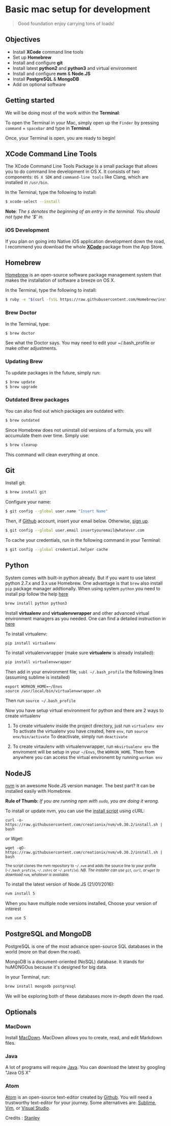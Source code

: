 # Basic mac setup for development

>  Good foundation enjoy carrying tons of loads! 

## Objectives

- Install **XCode** command line tools
- Set up **Homebrew**
- Install and configure **git**
- Install latest **python2** and **python3** and virtual environment
- Install and configure **nvm** & **Node.JS**
- Install **PostgreSQL** & **MongoDB**
- Add on optional software

## Getting started

We will be doing most of the work within the **Terminal**: 

To open the Terminal in your Mac, simply open up the `Finder` by pressing `command` + `spacebar` and type in **Terminal**.

Once, your Terminal is open, you are ready to begin!

## XCode Command Line Tools

The XCode Command Line Tools Package is a small  package that allows you to do command line development in OS X. It consists of two components: `OS X SDK` and `command-line tools` like Clang, which are installed in `/usr/bin`.

In the Terminal, type the following to install:

```bash
$ xcode-select --install
```

**Note**: *The `$` denotes the beginning of an entry in the terminal. You should not type the '$' in.*

### iOS Development

If you plan on going into Native iOS application development down the road, I recommend you download the whole **[XCode](https://developer.apple.com/xcode/)** package from the App Store.

## Homebrew

[Homebrew](http://brew.sh/) is an open-source software package management system that makes the installation of software a breeze on OS X. 

In the Terminal, type the following to install:

```bash
$ ruby -e "$(curl -fsSL https://raw.githubusercontent.com/Homebrew/install/master/install)"
```

### Brew Doctor

In the Terminal, type:

```bash
$ brew doctor
```

See what the Doctor says. You may need to edit your ~/.bash_profile or make other adjustments.

### Updating Brew

To update packages in the future, simply run:

```bash
$ brew update
$ brew upgrade
```

### Outdated Brew packages

You can also find out which packages are outdated with:

```bash
$ brew outdated
```

Since Homebrew does not uninstall old versions of a formula, you will accumulate them over time. Simply use:

```bash
$ brew cleanup
```

This command will clean everything at once.

## Git

Install git:

```bash
$ brew install git
```

Configure your name:

```bash
$ git config --global user.name "Insert Name"
```

Then, if [Github](https://github.com) account, insert your email below. Otherwise, [sign up](https://github.com/join).

```bash
$ git config --global user.email insertyouremail@whatever.com
```

To cache your credentials, run in the following command in your Terminal:

```bash
$ git config --global credential.helper cache
```
## Python

System comes with built-in python already. But if you want to use latest python 2.7.x and 3.x use Homebrew.
One advantage is that `brew` also install `pip` package manager addtionally. When using system `python` you need
to install pip follow the help [here](https://pip.pypa.io/en/stable/installing/) 

```bash
brew install python python3
```

Install **virtualenv** and **virtualenvwrapper** and other advanced virtual environment managers as you needed.
One can find a detailed instruction in [here](http://docs.python-guide.org/en/latest/dev/virtualenvs/)

To install virtualenv:

```bash
pip install virtualenv
```

To install virtualenvwrapper (make sure **virtualenv** is already installed):

```bash
pip install virtualenvwrapper
```

Then add in your environment file, `subl ~/.bash_profile` the following lines (assuming sublime is installed)

```
export WORKON_HOME=~/Envs
source /usr/local/bin/virtualenvwrapper.sh
```
Then run `source ~/.bash_profile`

Now you have setup virtual environment for python and there are 2 ways to create virtualenv

1. To create virtualenv inside the project directory, just run `virtualenv env` 
To activate the virtualenv you have created, here `env`, run `source env/bin/activate` 
To deactivate, simply run `deactivate`

2. To create virtaulenv with virtualenvwrapper, run `mkvirtualenv env` the enviroment
will be setup in your `~/Envs`, the `WORKON_HOME`. Then from anywhere you can access
the virtual environemt by running `workon env`

## NodeJS

[nvm](https://github.com/creationix/nvm) is an awesome Node.JS version manager. The best part? It can be installed easily with Homebrew.

**Rule of Thumb:** *If you are running npm with `sudo`, you are doing it wrong.*


To install or update nvm, you can use the [install script][2] using cURL:

    curl -o- https://raw.githubusercontent.com/creationix/nvm/v0.30.2/install.sh | bash

or Wget:

    wget -qO- https://raw.githubusercontent.com/creationix/nvm/v0.30.2/install.sh | bash

<sub>The script clones the nvm repository to `~/.nvm` and adds the source line to your profile (`~/.bash_profile`, `~/.zshrc` or `~/.profile`). *NB. The installer can use `git`, `curl`, or `wget` to download `nvm`, whatever is available.*</sub>

To install the latest version of Node.JS (21/01/2016):

```bash
nvm install 5
```

When you have multiple node versions installed, Choose your version of interest

```bash
nvm use 5
```

## PostgreSQL and MongoDB

PostgreSQL is one of the most advance open-source SQL databases in the world (more on that down the road).

MongoDB is a document-oriented (NoSQL) database. It stands for huMONGOus because it's designed for big data.

In your Terminal, run:

```bash
brew install mongodb postgresql
```

We will be exploring both of these databases more in-depth down the road.

## Optionals

### MacDown

Install [MacDown](http://macdown.uranusjr.com/). MacDown allows you to create, read, and edit Markdown files.

### Java

A lot of programs will require [Java](https://support.apple.com/kb/DL1572?locale=en_US). You can download the latest by googling "Java OS X"


### Atom

[Atom](https://atom.io/) is an open-source text-editor created by [Github](https://github.com). You will need a trustworthy text-editor for your journey. Some alternatives are: [Sublime](http://www.sublimetext.com/), [Vim](http://www.vim.org/), or [Visual Studio](https://www.visualstudio.com/downloads/download-visual-studio-vs).

[1]: https://github.com/creationix/nvm.git
[2]: https://github.com/creationix/nvm/blob/v0.30.2/install.sh


Credits : [Stanley](https://twitter.com/StanleyCYang) 
